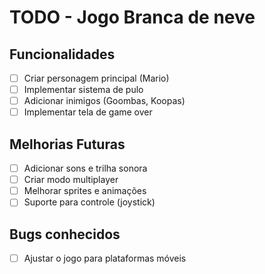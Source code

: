 # TODO - Jogo Branca de neve

## Funcionalidades
- [ ] Criar personagem principal (Mario)
- [ ] Implementar sistema de pulo
- [ ] Adicionar inimigos (Goombas, Koopas)
- [ ] Implementar tela de game over

## Melhorias Futuras
- [ ] Adicionar sons e trilha sonora
- [ ] Criar modo multiplayer
- [ ] Melhorar sprites e animações
- [ ] Suporte para controle (joystick)

## Bugs conhecidos
- [ ] Ajustar o jogo para plataformas móveis
